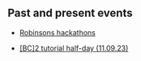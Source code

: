 
## Past and present events

- [Robinsons hackathons](./robinsons_hackathons.md) 

- [[BC]2 tutorial half-day (11.09.23)](./BC2/index.md)